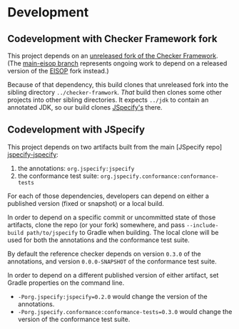 # Development

## Codevelopment with Checker Framework fork

This project depends on
an [unreleased fork of the Checker Framework][jspecify-checker-framework].
(The [main-eisop branch] represents ongoing work to depend on a released version
of the [EISOP] fork instead.)

Because of that dependency, this build clones that unreleased fork into the
sibling directory `../checker-framwork`.
_That_ build then clones some other projects into other sibling directories. It
expects `../jdk` to contain an annotated JDK, so our build
clones [JSpecify's][jspecify-jdk] there.

## Codevelopment with JSpecify

This project depends on two artifacts built from the main [JSpecify repo]
[jspecify-jspecify]:

1. the annotations: `org.jspecify:jspecify`
2. the conformance test suite: `org.jspecify.conformance:conformance-tests`

For each of those dependencies, developers can depend on either a published
version (fixed or snapshot) or a local build.

In order to depend on a specific commit or uncommitted state of those artifacts,
clone the repo (or your fork) somewhere, and pass
`--include-build path/to/jspecify` to Gradle when building. The local clone will
be used for both the annotations and the conformance test suite.

By default the reference checker depends on version `0.3.0` of the annotations,
and version `0.0.0-SNAPSHOT` of the conformance test suite.

In order to depend on a different published version of either artifact, set
Gradle properties on the command line.

* `-Porg.jspecify:jspecify=0.2.0` would change the version of the annotations.
* `-Porg.jspecify.conformance:conformance-tests=0.3.0` would change the version
  of the conformance test suite.

[EISOP]: https://github.com/eisop/checker-framework
[jspecify-checker-framework]: https://github.com/jspecify/checker-framework
[jspecify-jdk]: https://github.com/jspecify/jdk
[jspecify-jspecify]: https://github.com/jspecify/jspecify
[main-eisop branch]: https://github.com/jspecify/jspecify-reference-checker/tree/main-eisop
